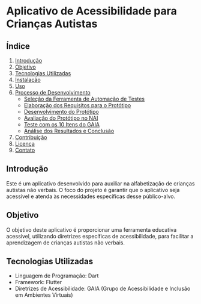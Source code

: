 # Aplicativo de Acessibilidade para Crianças Autistas

## Índice
1. [Introdução](#introdução)
2. [Objetivo](#objetivo)
3. [Tecnologias Utilizadas](#tecnologias-utilizadas)
4. [Instalação](#instalação)
5. [Uso](#uso)
6. [Processo de Desenvolvimento](#processo-de-desenvolvimento)
    - [Seleção da Ferramenta de Automação de Testes](#seleção-da-ferramenta-de-automação-de-testes)
    - [Elaboração dos Requisitos para o Protótipo](#elaboração-dos-requisitos-para-o-protótipo)
    - [Desenvolvimento do Protótipo](#desenvolvimento-do-protótipo)
    - [Avaliação do Protótipo no NAI](#avaliação-do-protótipo-no-nai)
    - [Teste com os 10 Itens do GAIA](#teste-com-os-10-itens-do-gaia)
    - [Análise dos Resultados e Conclusão](#análise-dos-resultados-e-conclusão)
7. [Contribuição](#contribuição)
8. [Licença](#licença)
9. [Contato](#contato)

## Introdução
Este é um aplicativo desenvolvido para auxiliar na alfabetização de crianças autistas não verbais. O foco do projeto é garantir que o aplicativo seja acessível e atenda às necessidades específicas desse público-alvo.

## Objetivo
O objetivo deste aplicativo é proporcionar uma ferramenta educativa acessível, utilizando diretrizes específicas de acessibilidade, para facilitar a aprendizagem de crianças autistas não verbais.

## Tecnologias Utilizadas
- Linguagem de Programação: Dart
- Framework: Flutter
- Diretrizes de Acessibilidade: GAIA (Grupo de Acessibilidade e Inclusão em Ambientes Virtuais)


